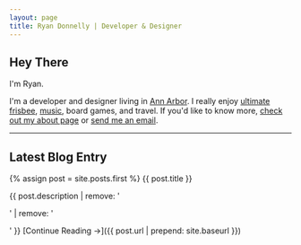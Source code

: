 ```yaml
---
layout: page
title: Ryan Donnelly | Developer & Designer
---
```


## Hey There

I'm Ryan.

I'm a developer and designer living in [Ann Arbor](https://en.wikipedia.org/wiki/Ann_Arbor,_Michigan). I really enjoy [ultimate frisbee](https://annarborultimate.org), [music](https://music.apple.com/profile/rdonnelly), board games, and travel. If you'd like to know more, [check out my about page](/about) or [send me an email](mailto:ryanjdonnelly@gmail.com).

---

## Latest Blog Entry

{% assign post = site.posts.first %}
{{ post.title }}

{{ post.description | remove: '<p>' | remove: '</p>' }}
[Continue Reading&nbsp;&rarr;]({{ post.url | prepend: site.baseurl }})
